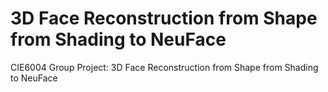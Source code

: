 # 3D Face Reconstruction from Shape from Shading to NeuFace

CIE6004 Group Project: 3D Face Reconstruction from Shape from Shading to NeuFace
